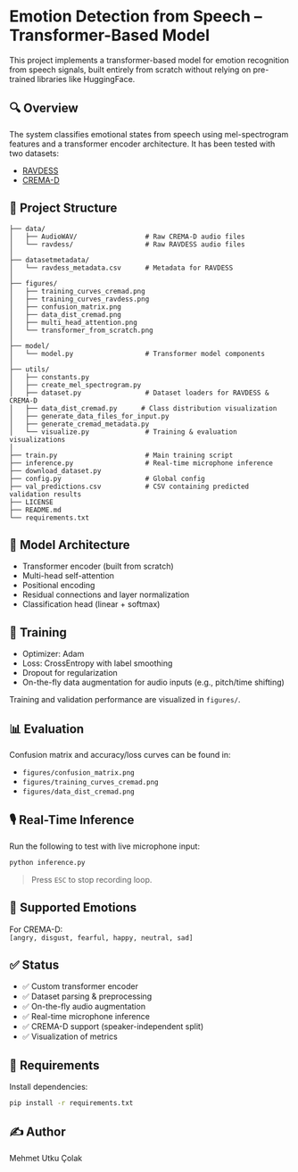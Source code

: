 
# Emotion Detection from Speech – Transformer-Based Model

This project implements a transformer-based model for emotion recognition from speech signals, built entirely from scratch without relying on pre-trained libraries like HuggingFace.

## 🔍 Overview

The system classifies emotional states from speech using mel-spectrogram features and a transformer encoder architecture. It has been tested with two datasets:
- [RAVDESS](https://zenodo.org/record/1188976)
- [CREMA-D](https://www.kaggle.com/datasets/ejlok1/cremad)

## 📁 Project Structure

```
├── data/
│   ├── AudioWAV/                 # Raw CREMA-D audio files
│   └── ravdess/                  # Raw RAVDESS audio files
│
├── datasetmetadata/
│   └── ravdess_metadata.csv      # Metadata for RAVDESS
│
├── figures/
│   ├── training_curves_cremad.png
│   ├── training_curves_ravdess.png
│   ├── confusion_matrix.png
│   ├── data_dist_cremad.png
│   ├── multi_head_attention.png
│   └── transformer_from_scratch.png
│
├── model/
│   └── model.py                  # Transformer model components
│
├── utils/
│   ├── constants.py
│   ├── create_mel_spectrogram.py
│   ├── dataset.py                # Dataset loaders for RAVDESS & CREMA-D
│   ├── data_dist_cremad.py      # Class distribution visualization
│   ├── generate_data_files_for_input.py
│   ├── generate_cremad_metadata.py
│   └── visualize.py              # Training & evaluation visualizations
│
├── train.py                      # Main training script
├── inference.py                  # Real-time microphone inference
├── download_dataset.py
├── config.py                     # Global config
├── val_predictions.csv           # CSV containing predicted validation results
├── LICENSE
├── README.md
└── requirements.txt
```

## 🧠 Model Architecture

- Transformer encoder (built from scratch)
- Multi-head self-attention
- Positional encoding
- Residual connections and layer normalization
- Classification head (linear + softmax)

## 🧪 Training

- Optimizer: Adam
- Loss: CrossEntropy with label smoothing
- Dropout for regularization
- On-the-fly data augmentation for audio inputs (e.g., pitch/time shifting)

Training and validation performance are visualized in `figures/`.

## 📊 Evaluation

Confusion matrix and accuracy/loss curves can be found in:
- `figures/confusion_matrix.png`
- `figures/training_curves_cremad.png`
- `figures/data_dist_cremad.png`

## 🎙️ Real-Time Inference

Run the following to test with live microphone input:

```bash
python inference.py
```

> Press `ESC` to stop recording loop.

## 🧩 Supported Emotions

For CREMA-D:  
`[angry, disgust, fearful, happy, neutral, sad]`

## ✅ Status

- ✅ Custom transformer encoder
- ✅ Dataset parsing & preprocessing
- ✅ On-the-fly audio augmentation
- ✅ Real-time microphone inference
- ✅ CREMA-D support (speaker-independent split)
- ✅ Visualization of metrics

## 📌 Requirements

Install dependencies:

```bash
pip install -r requirements.txt
```

## ✍️ Author

Mehmet Utku Çolak

